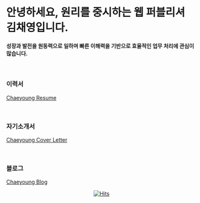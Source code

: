 # **안녕하세요, 원리를 중시하는 웹 퍼블리셔 김채영입니다.**

#### 성장과 발전을 원동력으로 일하며 빠른 이해력을 기반으로 효율적인 업무 처리에 관심이 많습니다.

<br>

### __이력서__

<a href="https://ch03young.notion.site/ch03young/d07f9f6e1072427692ab5323b992d560" target="_blank"> Chaeyoung Resume </a>

<br>

### __자기소개서__

<a href="https://ch03young.notion.site/17a2c799896e427b9c14ecf3f03bad3a" target="_blank"> Chaeyoung Cover Letter </a>

<br>

### __블로그__

<a href="https://chaeng03.tistory.com" target="_blank"> Chaeyoung Blog </a>

<div align=center>
	
[![Hits](https://hits.seeyoufarm.com/api/count/incr/badge.svg?url=https%3A%2F%2Fgithub.com%2Frlacodud&count_bg=%2379C83D&title_bg=%23555555&icon=&icon_color=%23E7E7E7&title=hits&edge_flat=false)](https://hits.seeyoufarm.com)
	
</div>
